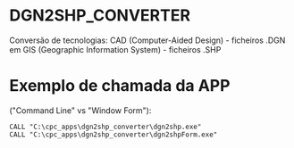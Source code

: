 # DGN2SHP_CONVERTER
Conversão de tecnologias: CAD (Computer-Aided Design) - ficheiros .DGN em GIS (Geographic Information System) - ficheiros .SHP

# Exemplo de chamada da APP 
("Command Line" vs "Window Form"):
```batch
CALL "C:\cpc_apps\dgn2shp_converter\dgn2shp.exe" 
CALL "C:\cpc_apps\dgn2shp_converter\dgn2shpForm.exe"
```
